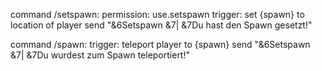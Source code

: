 command /setspawn:
    permission: use.setspawn
    trigger:
        set {spawn} to location of player
        send "&6Setspawn &7| &7Du hast den Spawn gesetzt!"

command /spawn:
    trigger:
        teleport player to {spawn}
        send "&6Setspawn &7| &7Du wurdest zum Spawn teleportiert!"
